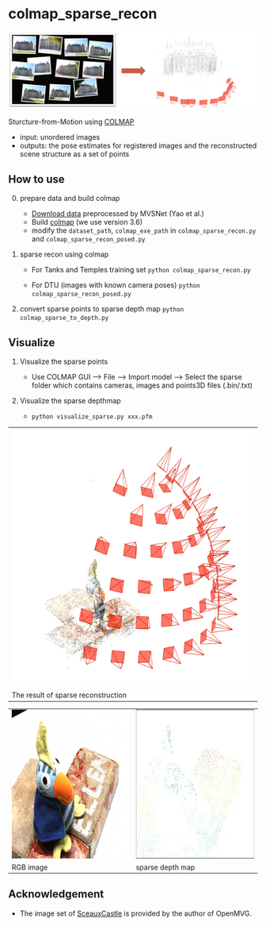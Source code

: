 # colmap_sparse_recon
<img src="figure/figure1_sfm.png">

Sturcture-from-Motion using [COLMAP](https://colmap.github.io/index.html)

* input: unordered images
* outputs: the pose estimates for registered images and the reconstructed scene structure as a set of points

## How to use
0. prepare data and build colmap
   + [Download data](https://github.com/YoYo000/MVSNet#download) preprocessed by MVSNet (Yao et al.)
   + Build [colmap](https://github.com/colmap/colmap/tree/3.6) (we use version 3.6)
   + modify the `dataset_path`, `colmap_exe_path` in `colmap_sparse_recon.py` and `colmap_sparse_recon_posed.py`

1. sparse recon using colmap
   + For Tanks and Temples training set
     `python colmap_sparse_recon.py`

   + For DTU (images with known camera poses)
     `python colmap_sparse_recon_posed.py`

2. convert sparse points to sparse depth map
   `python colmap_sparse_to_depth.py`

## Visualize
1. Visualize the sparse points
   + Use COLMAP GUI --> File --> Import model --> Select the sparse folder which contains cameras, images and points3D files (.bin/.txt)

2. Visualize the sparse depthmap
   + `python visualize_sparse.py xxx.pfm`

 <table align="center">
  <tr>
    <td><img width=640 height=520 src="https://github.com/XYZ-qiyh/colmap-sparse-recon/blob/main/figure/figure2_sfm_result.png"></td>
  </tr>
  <tr>
    <td>The result of sparse reconstruction</td>
  </tr>
</table>

 <table align="center">
  <tr>
    <td><img src="https://github.com/XYZ-qiyh/colmap-sparse-recon/blob/main/figure/figure3_rgb.jpg" width="400" height="300"></td>
    <td><img src="https://github.com/XYZ-qiyh/colmap-sparse-recon/blob/main/figure/figure4_sparse.jpg" width="400" height="300"></td>
  </tr>
  <tr>
    <td>RGB image</td>
    <td>sparse depth map</td>
  </tr>
</table>

## Acknowledgement
   + The image set of [SceauxCastle](https://github.com/openMVG/ImageDataset_SceauxCastle) is provided by the author of OpenMVG.
